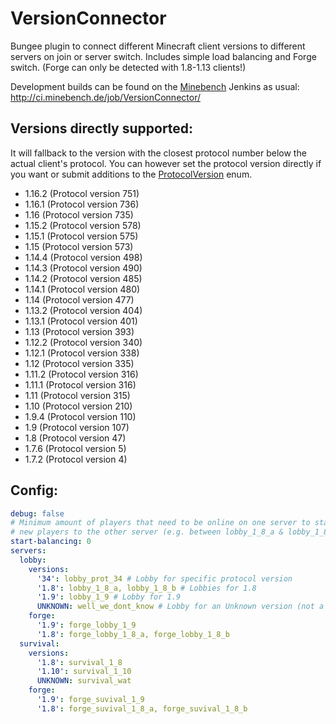 # VersionConnector
Bungee plugin to connect different Minecraft client versions to different servers on join or server switch. Includes simple load balancing and Forge switch. (Forge can only be detected with 1.8-1.13 clients!)

Development builds can be found on the [Minebench](https://www.minebench.de) Jenkins as usual: http://ci.minebench.de/job/VersionConnector/

## Versions directly supported:

It will fallback to the version with the closest protocol number below the actual client's protocol. You can however set the protocol version directly if you want or submit additions to the [ProtocolVersion](https://github.com/Minebench/VersionConnector/blob/master/src/main/java/de/themoep/versionconnector/ProtocolVersion.java) enum.

- 1.16.2 (Protocol version 751)
- 1.16.1 (Protocol version 736)
- 1.16 (Protocol version 735)
- 1.15.2 (Protocol version 578)
- 1.15.1 (Protocol version 575)
- 1.15 (Protocol version 573)
- 1.14.4 (Protocol version 498)
- 1.14.3 (Protocol version 490)
- 1.14.2 (Protocol version 485)
- 1.14.1 (Protocol version 480)
- 1.14 (Protocol version 477)
- 1.13.2 (Protocol version 404)
- 1.13.1 (Protocol version 401)
- 1.13 (Protocol version 393)
- 1.12.2 (Protocol version 340)
- 1.12.1 (Protocol version 338)
- 1.12 (Protocol version 335)
- 1.11.2 (Protocol version 316)
- 1.11.1 (Protocol version 316)
- 1.11 (Protocol version 315)
- 1.10 (Protocol version 210)
- 1.9.4 (Protocol version 110)
- 1.9 (Protocol version 107)
- 1.8 (Protocol version 47)
- 1.7.6 (Protocol version 5)
- 1.7.2 (Protocol version 4)

## Config:

``` yaml
debug: false
# Minimum amount of players that need to be online on one server to start balancing
# new players to the other server (e.g. between lobby_1_8_a & lobby_1_8_b)
start-balancing: 0
servers:
  lobby:
    versions:
      '34': lobby_prot_34 # Lobby for specific protocol version
      '1.8': lobby_1_8_a, lobby_1_8_b # Lobbies for 1.8
      '1.9': lobby_1_9 # Lobby for 1.9
      UNKNOWN: well_we_dont_know # Lobby for an Unknown version (not a fallback if no config for version was found!)
    forge:
      '1.9': forge_lobby_1_9
      '1.8': forge_lobby_1_8_a, forge_lobby_1_8_b
  survival:
    versions:
      '1.8': survival_1_8
      '1.10': survival_1_10
      UNKNOWN: survival_wat
    forge:
      '1.9': forge_suvival_1_9
      '1.8': forge_suvival_1_8_a, forge_suvival_1_8_b
```

